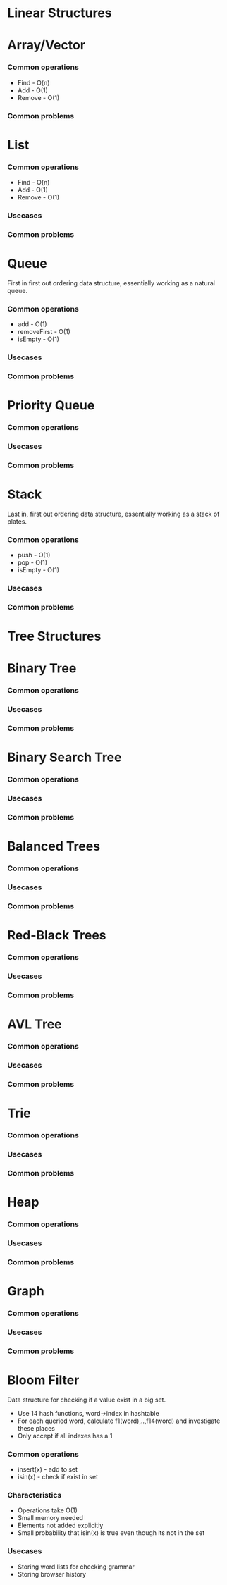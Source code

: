 # Linear Structures

# Array/Vector
### Common operations
* Find - O(n)
* Add - O(1)
* Remove - O(1)

### Common problems

# List
### Common operations
* Find - O(n)
* Add - O(1)
* Remove - O(1)

### Usecases

### Common problems

# Queue
First in first out ordering data structure, essentially working as a natural queue.

### Common operations
* add - O(1)
* removeFirst - O(1)
* isEmpty - O(1)

### Usecases

### Common problems


# Priority Queue
### Common operations

### Usecases

### Common problems


# Stack
Last in, first out ordering data structure, essentially working as a stack of plates.
### Common operations
* push - O(1)
* pop - O(1)
* isEmpty - O(1)

### Usecases

### Common problems


# Tree Structures

# Binary Tree
### Common operations

### Usecases

### Common problems

# Binary Search Tree
### Common operations

### Usecases

### Common problems

# Balanced Trees
### Common operations

### Usecases

### Common problems


# Red-Black Trees
### Common operations

### Usecases

### Common problems

# AVL Tree
### Common operations

### Usecases

### Common problems


# Trie
### Common operations

### Usecases

### Common problems

# Heap
### Common operations

### Usecases

### Common problems

# Graph
### Common operations

### Usecases

### Common problems


# Bloom Filter
Data structure for checking if a value exist in a big set.

* Use 14 hash functions, word->index in hashtable
* For each queried word, calculate f1(word),..,f14(word) and investigate these places
* Only accept if all indexes has a 1

### Common operations
* insert(x) - add to set
* isin(x) - check if exist in set

### Characteristics
* Operations take O(1)
* Small memory needed
* Elements not added explicitly
* Small probability that isin(x) is true even though its not in the set

### Usecases
* Storing word lists for checking grammar
* Storing browser history
